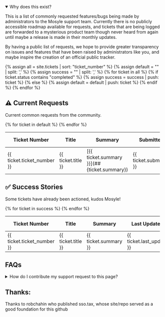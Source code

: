 ---
---
<script src="assets/js/sorttable.js"></script>

<details open>
<summary>
Why does this exist?
</summary>

This is a list of commonly requested features/bugs being made by administrators to the Mosyle support team.
Currently there is no publicly accessible roadmap available for requests, and tickets that are being logged are forwarded to a mysterious product team though never heard from again until maybe a release is made in their monthly updates.

By having a public list of requests, we hope to provide greater transparency on issues and features that have been raised by administrators like you, and maybe inspire the creation of an official public tracker.
</details>

{% assign all = site.tickets | sort: "ticket_number" %}
{% assign default = "" | split: ',' %}
{% assign success = "" | split: ',' %}
{% for ticket in all %}
	{% if ticket.status contains "completed" %}
		{% assign success = success | push: ticket %}
	{% else %}
		{% assign default = default | push: ticket %}
	{% endif %}
{% endfor %}

## ⚠️ Current Requests ##
Current common requests from the community.
<table class="sortable">
	<thead>
		<tr>
			<th>Ticket Number</th>
			<th>Title</th>
			<th>Summary</th>
			<th>Submitted On</th>
			<th>Last Updated</th>
			<th>Submitted by</th>
			<th>Relevant Thread</th>
		</tr>
	</thead>
	<tbody>
		{% for ticket in default %}
			<tr>
				<td markdown="span">{{ ticket.ticket_number }}</td>
				<td markdown="span">{{ ticket.title }}</td>
				<td class="summary" markdown="span" title="{{ ticket.summary }}">[{{ ticket.summary }}](## {ticket.summary})</td>
				<td markdown="span">{{ ticket.submitted_on }}</td>
				<td markdown="span">{{ ticket.last_update }}</td>
				<td markdown="span"><a href="{{ ticket.submitted_by_link }}">{{ ticket.submitted_by }}</a></td>
				<td markdown="span"><a href="{{ ticket.relevant_thread }}">🔗</a></td>
			</tr>
		{% endfor %}
	</tbody>

</table>

## ✅ Success Stories ##
Some tickets have already been actioned, kudos Mosyle!

<table class="sortable">
	<thead>
		<tr>
			<th>Ticket Number</th>
			<th>Title</th>
			<th>Summary</th>
			<th>Last Updated</th>
			<th>Submitted by</th>
			<th>Relevant Thread</th>
		</tr>
	</thead>
	<tbody>
		{% for ticket in success %}
		<tr>
			<td markdown="span">{{ ticket.ticket_number }}</td>
			<td markdown="span">{{ ticket.title }}</a></td>
			<td markdown="span">{{ ticket.summary }}</td>
			<td markdown="span">{{ ticket.last_update }}</td>
			<td markdown="span"><a href="{{ ticket.submitted_by_link }}">{{ ticket.submitted_by }}</a></td>
			<td markdown="span"><a href="{{ ticket.relevant_thread }}">Link</a></td>
		</tr>
		{% endfor %}
	</tbody>
</table>

## FAQs

<details>
<summary>
How do I contribute my support request to this page?
</summary>
Easy, pop on over to the github repo listed below and open either an issue or a pull request with the required information. 
</details>

## Thanks:

Thanks to robchahin who published sso.tax, whose site/repo served as a good foundation for this github